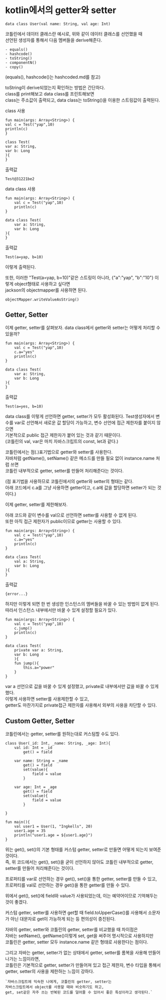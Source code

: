 kotlin에서의 getter와 setter
============
    data class User(val name: String, val age: Int)

코틀린에서 데이터 클래스란 예시로, 위와 같이 데이터 클래스를 선언했을 때  
선언된 생성자를 통해서 다음 멤버들을 derive해준다.

    - equals()
    - hashcode()
    - toString()
    - componentN()
    - copy()

(equals(), hashcode()는 hashcoded.md를 참고)  

toString이 derive되었는지 확인하는 방법은 간단하다.  
class를 print해보고 data class를 프린트해보면  
class는 주소값이 출력되고, data class는 toString()을 이용한 스트링값이 출력된다.  

class 사용  

    fun main(args: Array<String>) {
    val c = Test("yap",10)
    println(c)
    }

    class Test(
    var a: String,
    var b: Long
    ){
    }

출력값  

    Test@31221be2

data class 사용  

    fun main(args: Array<String>) {
        val c = Test("yap",10)
        println(c)
    }

    data class Test(
        var a: String,
        var b: Long
    ){
    }

출력값   

    Test(a=yap, b=10)

이렇게 출력된다.  

또한, 이러한 "Test(a=yap, b=10)"같은 스트링이 아니라, {"a":"yap", "b":"10"} 이렇게 object형태로 사용하고 싶다면  
jackson의 objectmapper를 사용하면 된다.  

    objectMapper.writeValueAsString()  

## Getter, Setter

이제 getter, setter를 살펴보자. data class에서 getter와 setter는 어떻게 처리할 수 있을까?  

    fun main(args: Array<String>) {
        val c = Test("yap",10)
        c.a="yes"
        println(c)
    }

    data class Test(
        var a: String,
        var b: Long
    ){
    }

출력값

    Test(a=yes, b=10)

data class를 이렇게 선언하면 getter, setter가 모두 활성화된다.
Test생성자에서 변수를 var로 선언해서 새로운 값 할당이 가능하고, 변수 선언에 접근 제한자를 붙이지 않으면  
기본적으로 public 접근 제한자가 붙어 있는 것과 같기 때문이다.   
(코틀린의 val, var은 마치 자바스크립트의 const, let과 같다.)  

코틀린에서는 점(.)표기법으로 getter와 setter를 사용한다.   
자바처럼 getName(), setName() 같은 메소드를 만들 필요 없이 instance.name 처럼 쓰면  
코틀린 내부적으로 getter, setter를 만들어 처리해준다는 것이다.  

(점 표기법을 사용하므로 코틀린에서의 getter와 setter의 형태는 같다.   
아래 코드에서 c.a를 그냥 사용하면 getter이고, c.a에 값을 할당하면 setter가 되는 것이다.)  

이제 getter, setter를 제한해보자.  

아래 코드와 같이 변수를 val으로 선언하면 setter를 사용할 수 없게 된다.  
또한 아직 접근 제한자가 public이므로 getter는 사용할 수 있다.   

    fun main(args: Array<String>) {
        val c = Test("yap",10)
        c.a="yes"
        println(c)
    }

    data class Test(
        val a: String,
        var b: Long
    ){
    }

출력값

    {error...}

하지만 이렇게 되면 한 번 생성한 인스턴스의 멤버들을 바꿀 수 있는 방법이 없게 된다.
따라서 인스턴스 내부에서만 바꿀 수 있게 설정할 필요가 있다.

    fun main(args: Array<String>) {
        val c = Test("yap",10)
        c.jump()
        println(c)
    }

    data class Test(
        private var a: String,
        var b: Long
        ){
        fun jump(){
            this.a="power"
        }
    }

var a 선언으로 값을 바꿀 수 있게 설정했고, private로 내부에서만 값을 바꿀 수 있게 했다.  
이렇게 사용하면 setter를 사용제한할 수 있고,  
getter도 마찬가지로 private접근 제한자를 사용해서 외부의 사용을 차단할 수 있다.  

## Custom Getter, Setter

코틀린에서는 getter, setter를 원하는대로 커스텀할 수도 있다.  

    class User(_id: Int, _name: String, _age: Int){
        val id: Int = _id
            get() = field
        
        var name: String = _name
            get() = field
            set(value){
                field = value
            }
        
        var age: Int = _age
            get() = field
            set(value){
                field = value
            }
        
    }

    fun main(){
        val user1 = User(1, "Ingkells", 20)
        user1.age = 35
        println("user1.age = ${user1.age}")
    }

위는 get(), set()의 기본 형태를 커스텀 getter, setter로 만들면 어떻게 되는지 보여준 것이다.  
즉, 위 코드에서는 get(), set()을 굳이 선언하지 않아도 코틀린 내부적으로 getter, setter를 만들어 처리해준다는 것이다.  

프로퍼티를 var로 선언하는 경우 get(), set()을 통한 getter, setter를 만들 수 있고,  
프로퍼티를 val로 선언하는 경우 get()을 통한 getter를 만들 수 있다.  

위에서 get(), set()에 field와 value가 사용되었는데, 이는 예약어이므로 기억해두는 것이 좋겠다.  

커스텀 getter, setter를 사용하면 get할 때 field.toUpperCase()를 사용해서 소문자가 아닌 대문자로 get이 가능하게 되는 등 편의성이 증진된다.   

자바의 getter, setter와 코틀린의 getter, setter를 비교했을 때 차이점은  
자바는 setName(), getName()이렇게 set, get을 써주어 명시적으로 사용하지만  
코틀린은 getter, setter 모두 instance.name 같은 형태로 사용한다는 점이다.  

그리고 자바는 getter, setter가 없는 상태에서 getter, setter를 롬복을 사용해 만들어나가는 느낌이라면,  
코틀린은 기본적으로 getter, setter가 만들어져 있고 접근 제한자, 변수 타입을 통해서   
getter, setter의 사용을 제한하는 느낌이 강하다.  

    `자바스크립트에 익숙한 나에게, 코틀린의 getter, setter는   
    자바스크립트에서 object를 사용할 때와 비슷하기도 하고,  
    get, set같은 자주 쓰는 반복된 코드를 덜어줄 수 있어서 좋은 특성이라고 생각된다.`  


